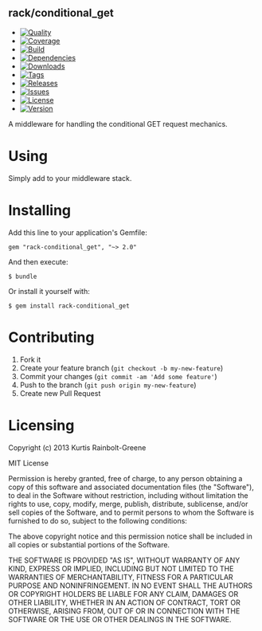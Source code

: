 rack/conditional_get
--------------------

- [![Quality](http://img.shields.io/codeclimate/github/krainboltgreene/rack-conditional_get.gem.svg?style=flat-square)](https://codeclimate.com/github/krainboltgreene/rack-conditional_get.gem)
- [![Coverage](http://img.shields.io/codeclimate/coverage/github/krainboltgreene/rack-conditional_get.gem.svg?style=flat-square)](https://codeclimate.com/github/krainboltgreene/rack-conditional_get.gem)
- [![Build](http://img.shields.io/travis-ci/krainboltgreene/rack-conditional_get.gem.svg?style=flat-square)](https://travis-ci.org/krainboltgreene/rack-conditional_get.gem)
- [![Dependencies](http://img.shields.io/gemnasium/krainboltgreene/rack-conditional_get.gem.svg?style=flat-square)](https://gemnasium.com/krainboltgreene/rack-conditional_get.gem)
- [![Downloads](http://img.shields.io/gem/dtv/rack-conditional_get.svg?style=flat-square)](https://rubygems.org/gems/rack-conditional_get)
- [![Tags](http://img.shields.io/github/tag/krainboltgreene/rack-conditional_get.gem.svg?style=flat-square)](http://github.com/krainboltgreene/rack-conditional_get.gem/tags)
- [![Releases](http://img.shields.io/github/release/krainboltgreene/rack-conditional_get.gem.svg?style=flat-square)](http://github.com/krainboltgreene/rack-conditional_get.gem/releases)
- [![Issues](http://img.shields.io/github/issues/krainboltgreene/rack-conditional_get.gem.svg?style=flat-square)](http://github.com/krainboltgreene/rack-conditional_get.gem/issues)
- [![License](http://img.shields.io/badge/license-MIT-brightgreen.svg?style=flat-square)](http://opensource.org/licenses/MIT)
- [![Version](http://img.shields.io/gem/v/rack-conditional_get.svg?style=flat-square)](https://rubygems.org/gems/rack-conditional_get)


A middleware for handling the conditional GET request mechanics.


Using
=====

Simply add to your middleware stack.


Installing
==========

Add this line to your application's Gemfile:

    gem "rack-conditional_get", "~> 2.0"

And then execute:

    $ bundle

Or install it yourself with:

    $ gem install rack-conditional_get


Contributing
============

  1. Fork it
  2. Create your feature branch (`git checkout -b my-new-feature`)
  3. Commit your changes (`git commit -am 'Add some feature'`)
  4. Push to the branch (`git push origin my-new-feature`)
  5. Create new Pull Request


Licensing
=========

Copyright (c) 2013 Kurtis Rainbolt-Greene

MIT License

Permission is hereby granted, free of charge, to any person obtaining
a copy of this software and associated documentation files (the
"Software"), to deal in the Software without restriction, including
without limitation the rights to use, copy, modify, merge, publish,
distribute, sublicense, and/or sell copies of the Software, and to
permit persons to whom the Software is furnished to do so, subject to
the following conditions:

The above copyright notice and this permission notice shall be
included in all copies or substantial portions of the Software.

THE SOFTWARE IS PROVIDED "AS IS", WITHOUT WARRANTY OF ANY KIND,
EXPRESS OR IMPLIED, INCLUDING BUT NOT LIMITED TO THE WARRANTIES OF
MERCHANTABILITY, FITNESS FOR A PARTICULAR PURPOSE AND
NONINFRINGEMENT. IN NO EVENT SHALL THE AUTHORS OR COPYRIGHT HOLDERS BE
LIABLE FOR ANY CLAIM, DAMAGES OR OTHER LIABILITY, WHETHER IN AN ACTION
OF CONTRACT, TORT OR OTHERWISE, ARISING FROM, OUT OF OR IN CONNECTION
WITH THE SOFTWARE OR THE USE OR OTHER DEALINGS IN THE SOFTWARE.
